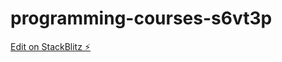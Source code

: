 # programming-courses-s6vt3p

[Edit on StackBlitz ⚡️](https://stackblitz.com/edit/programming-courses-s6vt3p)